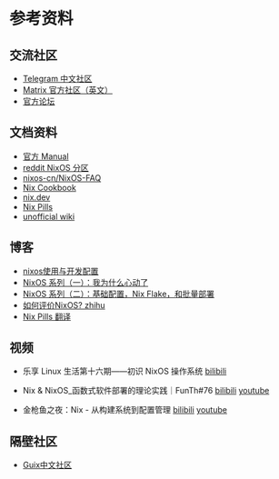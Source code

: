 # 参考资料

## 交流社区
- [Telegram 中文社区](https://t.me/nixos_zhcn)
- [Matrix 官方社区（英文）](https://matrix.to/#/#community:nixos.org)
- [官方论坛](https://discourse.nixos.org/)

## 文档资料
- [官方 Manual](https://nixos.org/learn.html)
- [reddit NixOS 分区](https://www.reddit.com/r/NixOS/)
- [nixos-cn/NixOS-FAQ](https://github.com/nixos-cn/NixOS-FAQ)
- [Nix Cookbook](https://ops.functionalalgebra.com)
- [nix.dev](https://nix.dev)
- [Nix Pills](https://nixos.org/guides/nix-pills)
- [unofficial wiki](https://nixos.wiki)

## 博客

- [nixos使用与开发配置](https://vonfry.name/posts/2019-01-29-nixos-for-development)
- [NixOS 系列（一）：我为什么心动了](https://lantian.pub/article/modify-website/nixos-why.lantian)
- [NixOS 系列（二）：基础配置，Nix Flake，和批量部署](https://lantian.pub/article/modify-website/nixos-initial-config-flake-deploy.lantian)
- [如何评价NixOS? zhihu](https://www.zhihu.com/question/56543855/answer/491883533)
- [Nix Pills 翻译](https://anillc.cn/2021/10/03/nix-pills-trans)
## 视频

- 乐享 Linux 生活第十六期——初识 NixOS 操作系统 [bilibili](https://www.bilibili.com/video/BV1VR4y1p7qT)

- Nix & NixOS_函数式软件部署的理论实践｜FunTh#76 [bilibili](https://www.bilibili.com/video/BV1WV411i7pR) [youtube](https://youtu.be/Ep7t2wHTCks)

- 金枪鱼之夜：Nix - 从构建系统到配置管理  [bilibili](https://www.bilibili.com/video/BV13Y411p7DS) [youtube](https://www.youtube.com/watch?v=S9fmj50Kh0Y)


## 隔壁社区
- [Guix中文社区](https://guix.org.cn)
